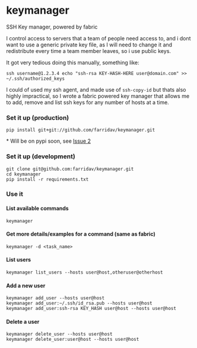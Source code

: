 keymanager
==========

SSH Key manager, powered by fabric

I control access to servers that a team of people need access to, and i dont want to use a generic private key file,
as I will need to change it and redistribute every time a team member leaves, so i use public keys.

It got very tedious doing this manually, something like:

    ssh username@1.2.3.4 echo "ssh-rsa KEY-HASH-HERE user@domain.com" >> ~/.ssh/authorized_keys

I could of used my ssh agent, and made use of `ssh-copy-id` but thats also highly impractical, so I wrote a fabric
powered key manager that allows me to add, remove and list ssh keys for any number of hosts at a time.


### Set it up (production)

    pip install git+git://github.com/farridav/keymanager.git

\* Will be on pypi soon, see [Issue 2](https://github.com/farridav/keymanager/issues/2)

### Set it up (development)

    git clone git@github.com:farridav/keymanager.git
    cd keymanager
    pip install -r requirements.txt

### Use it

#### List available commands

    keymanager


#### Get more details/examples for a command (same as fabric)

    keymanager -d <task_name>


#### List users

    keymanager list_users --hosts user@host,otheruser@otherhost

#### Add a new user

    keymanager add_user --hosts user@host
    keymanager add_user:~/.ssh/id_rsa.pub --hosts user@host
    keymanager add_user:ssh-rsa KEY_HASH user@host --hosts user@host

#### Delete a user

    keymanager delete_user --hosts user@host
    keymanager delete_user:user@host --hosts user@host
